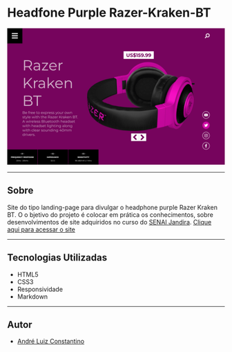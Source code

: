 # Headfone Purple Razer-Kraken-BT

![](./img/screenshot.png)

---
## Sobre
Site do tipo landing-page para divulgar o headphone purple Razer Kraken BT.
O o bjetivo do projeto é colocar em prática os conhecimentos, sobre desenvolvimentos de site adquiridos no curso do [SENAI Jandira](https://jandira.sp.senai.br/).
[Clique aqui para acessar o site](https://github.com/AndreLuisConstantino)

---
## Tecnologias Utilizadas
- HTML5
- CSS3
- Responsividade
- Markdown

---
## Autor 
- [André Luiz Constantino](https://github.com/AndreLuisConstantino)